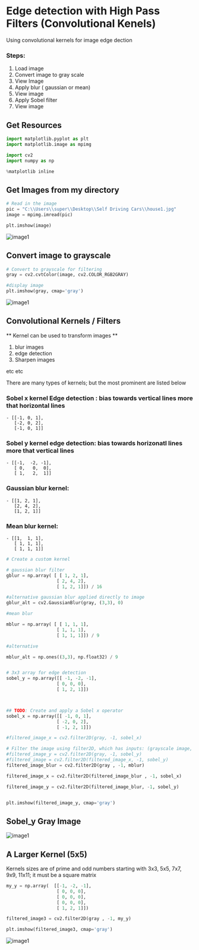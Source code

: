 

# Edge detection with High Pass Filters (Convolutional Kenels) 
Using convolutional kernels for image edge dection

### Steps:

 1. Load image
 2. Convert image to gray scale
 3. View Image
 4. Apply blur ( gaussian or mean) 
 5. View image
 6. Apply Sobel filter
 7. View image
 
 ## Get Resources
 
 ```python
 import matplotlib.pyplot as plt
import matplotlib.image as mpimg

import cv2
import numpy as np

%matplotlib inline
 ```
 
 ## Get Images from my directory
 
 ```python
 # Read in the image
pic = "C:\\Users\\super\\Desktop\\Self Driving Cars\\house1.jpg"
image = mpimg.imread(pic)

plt.imshow(image)
 ```
 
 ![image1](https://github.com/CodeSenpii/edgeDetection/blob/master/ed1.png)
 
 ## Convert image to grayscale
 
 ```python
 # Convert to grayscale for filtering
gray = cv2.cvtColor(image, cv2.COLOR_RGB2GRAY)

#display image
plt.imshow(gray, cmap='gray')
 ```
 ![image1](https://github.com/CodeSenpii/edgeDetection/blob/master/ed1Gray.png)
 
 ## Convolutional Kernels / Filters

** Kernel can be used to transform images **
1. blur images
2. edge detection
3. Sharpen images

etc etc

There are many types of kernels; but the most prominent are listed below


### Sobel x kernel Edge detection : bias towards vertical lines more that horizontal lines

    - [[-1, 0, 1],
       [-2, 0, 2],
       [-1, 0, 1]]
       
### Sobel y kernel edge detection: bias towards horizonatl lines more that vertical lines
    - [[-1,  -2, -1],
       [ 0,   0,  0],
       [ 1,   2,  1]]
       
### Gaussian blur kernel:

    - [[1, 2, 1],
       [2, 4, 2],
       [1, 2, 1]]
       
### Mean blur kernel:

    - [[1,  1, 1],
       [ 1, 1, 1],
       [ 1, 1, 1]]
       
```python
# Create a custom kernel

# gaussian blur filter
gblur = np.array( [ [ 1, 2, 1], 
                   [ 2, 4, 2], 
                   [ 1, 2, 1]]) / 16

#alternative gaussian blur applied directly to image
gblur_alt = cv2.GaussianBlur(gray, (3,3), 0)

#mean blur

mblur = np.array( [ [ 1, 1, 1], 
                   [ 1, 1, 1], 
                   [ 1, 1, 1]]) / 9

#alternative 

mblur_alt = np.ones((3,3), np.float32) / 9


# 3x3 array for edge detection
sobel_y = np.array([[ -1, -2, -1], 
                   [ 0, 0, 0], 
                   [ 1, 2, 1]])



## TODO: Create and apply a Sobel x operator
sobel_x = np.array([[ -1, 0, 1], 
                   [ -2, 0, 2], 
                   [ -1, 2, 1]])

#filtered_image_x = cv2.filter2D(gray, -1, sobel_x)

# Filter the image using filter2D, which has inputs: (grayscale image, bit-depth, kernel)  
#filtered_image_y = cv2.filter2D(gray, -1, sobel_y)
#filtered_image = cv2.filter2D(filtered_image_x, -1, sobel_y)
filtered_image_blur = cv2.filter2D(gray , -1, mblur)

filtered_image_x = cv2.filter2D(filtered_image_blur , -1, sobel_x)

filtered_image_y = cv2.filter2D(filtered_image_blur, -1, sobel_y)


plt.imshow(filtered_image_y, cmap='gray')
```
## Sobel_y Gray Image
![image1](https://github.com/CodeSenpii/edgeDetection/blob/master/sobel_y.png)

## A Larger Kernel (5x5)

Kernels sizes are of prime and odd numbers starting with 3x3, 5x5, 7x7, 9x9, 11x11; it must be a square matrix

```python 
my_y = np.array(  [[-1, -2, -1], 
                   [ 0, 0, 0], 
                   [ 0, 0, 0],
                   [ 0, 0, 0],
                   [ 1, 2, 1]])

filtered_image3 = cv2.filter2D(gray , -1, my_y)

plt.imshow(filtered_image3, cmap='gray')
```

![image1](https://github.com/CodeSenpii/edgeDetection/blob/master/bigSobel.png)


